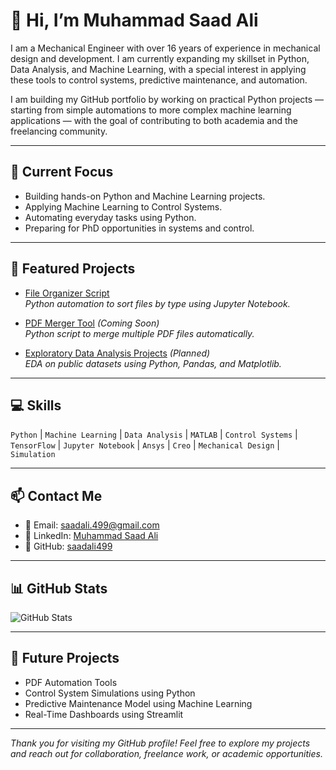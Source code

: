 
# 👋 Hi, I’m Muhammad Saad Ali

I am a Mechanical Engineer with over 16 years of experience in mechanical design and development. I am currently expanding my skillset in Python, Data Analysis, and Machine Learning, with a special interest in applying these tools to control systems, predictive maintenance, and automation.

I am building my GitHub portfolio by working on practical Python projects — starting from simple automations to more complex machine learning applications — with the goal of contributing to both academia and the freelancing community.

---

## 🚀 Current Focus
- Building hands-on Python and Machine Learning projects.
- Applying Machine Learning to Control Systems.
- Automating everyday tasks using Python.
- Preparing for PhD opportunities in systems and control.

---

## 📂 Featured Projects
- [File Organizer Script](https://github.com/saadali499/File-Organizer-Python)  
  *Python automation to sort files by type using Jupyter Notebook.*

- [PDF Merger Tool](#) *(Coming Soon)*  
  *Python script to merge multiple PDF files automatically.*

- [Exploratory Data Analysis Projects](#) *(Planned)*  
  *EDA on public datasets using Python, Pandas, and Matplotlib.*

---

## 💻 Skills
`Python` | `Machine Learning` | `Data Analysis` | `MATLAB` | `Control Systems` | `TensorFlow` | `Jupyter Notebook` | `Ansys` | `Creo` | `Mechanical Design` | `Simulation`

---

## 📫 Contact Me
- 📧 Email: saadali.499@gmail.com
- 🔗 LinkedIn: [Muhammad Saad Ali](https://www.linkedin.com/in/muhammad-saad-ali-a78188337/)
- 🔗 GitHub: [saadali499](https://github.com/saadali499)

---

## 📊 GitHub Stats
![GitHub Stats](https://github-readme-stats.vercel.app/api?username=saadali499&show_icons=true&theme=default)

---

## 🎯 Future Projects
- PDF Automation Tools  
- Control System Simulations using Python  
- Predictive Maintenance Model using Machine Learning  
- Real-Time Dashboards using Streamlit  

---

*Thank you for visiting my GitHub profile! Feel free to explore my projects and reach out for collaboration, freelance work, or academic opportunities.*
